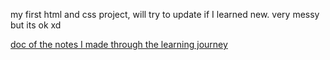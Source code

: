 my first html and css project, will try to update if I learned new. 
very messy but its ok xd


[doc of the notes I made through the learning journey](https://docs.google.com/document/d/1bF46rL4Zd9lqEPe0QBCaTPaA9s0QYwsR1-VvpA-01dc/edit?usp=sharing)
